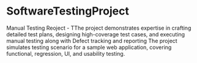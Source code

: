 # SoftwareTestingProject
Manual Testing Reoject - TThe project demonstrates expertise in crafting detailed test plans, designing high-coverage test cases, and executing manual testing along with Defect tracking and reporting  The project simulates testing scenario for a sample web application, covering functional, regression, UI, and usability testing.
